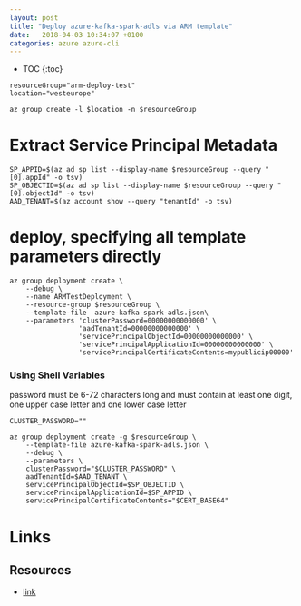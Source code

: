 ```yaml
---
layout: post
title: "Deploy azure-kafka-spark-adls via ARM template"
date:   2018-04-03 10:34:07 +0100
categories: azure azure-cli
---
```


* TOC
{:toc}


````
resourceGroup="arm-deploy-test"
location="westeurope"
````

````
az group create -l $location -n $resourceGroup
````

# Extract Service Principal Metadata
````
SP_APPID=$(az ad sp list --display-name $resourceGroup --query "[0].appId" -o tsv)
SP_OBJECTID=$(az ad sp list --display-name $resourceGroup --query "[0].objectId" -o tsv)
AAD_TENANT=$(az account show --query "tenantId" -o tsv)
````


# deploy, specifying all template parameters directly
````
az group deployment create \
    --debug \
    --name ARMTestDeployment \
    --resource-group $resourceGroup \
    --template-file  azure-kafka-spark-adls.json\
    --parameters 'clusterPassword=00000000000000' \
                 'aadTenantId=00000000000000' \
                 'servicePrincipalObjectId=00000000000000' \
                 'servicePrincipalApplicationId=00000000000000' \
                 'servicePrincipalCertificateContents=mypublicip00000'
````


### Using Shell Variables

password must be 6-72 characters long and must contain at least one digit, one upper case letter and one lower case letter

````
CLUSTER_PASSWORD=""
````

````
az group deployment create -g $resourceGroup \
    --template-file azure-kafka-spark-adls.json \
    --debug \
    --parameters \
    clusterPassword="$CLUSTER_PASSWORD" \
    aadTenantId=$AAD_TENANT \
    servicePrincipalObjectId=$SP_OBJECTID \
    servicePrincipalApplicationId=$SP_APPID \
    servicePrincipalCertificateContents="$CERT_BASE64"
````

# Links

## Resources

* [link](https://github.com/syedhassaanahmed/azure-kafka-spark-adls)
